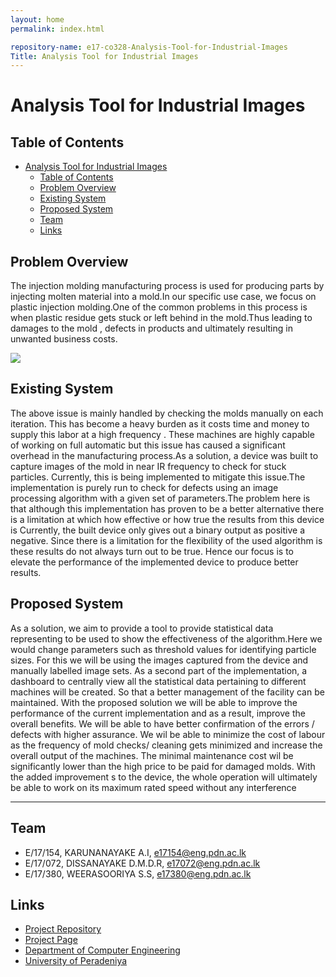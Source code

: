 ```yaml
---
layout: home
permalink: index.html

repository-name: e17-co328-Analysis-Tool-for-Industrial-Images
Title: Analysis Tool for Industrial Images
---
```


[comment]: # "This is the standard layout for the project, but you can clean this and use your own template"

#  Analysis Tool for Industrial Images

## Table of Contents
- [Analysis Tool for Industrial Images](#analysis-tool-for-industrial-images)
  - [Table of Contents](#table-of-contents)
  - [Problem Overview](#problem-overview)
  - [Existing System](#existing-system)
  - [Proposed System](#proposed-system)
  - [Team](#team)
  - [Links](#links)

## Problem Overview

The injection molding manufacturing process is used for producing parts by injecting molten material into a mold.In our specific use case, we focus on plastic injection molding.One of the common problems in this process is when plastic residue gets stuck or left behind in the mold.Thus leading to damages to the mold , defects in products and ultimately resulting in unwanted business costs.

<img src = "docs/images/injection_moulding_process.gif">

## Existing System

The above issue is mainly handled by checking the molds manually on each iteration. This has become a heavy burden as it costs time and money to supply this labor at a high frequency . These machines are highly capable of working on full automatic but this issue has caused a significant overhead in the manufacturing process.As a solution, a device was built to capture images of the mold in near IR frequency to check for stuck particles. Currently, this is being implemented to mitigate this issue.The implementation is purely run to check for defects using an image processing algorithm with a given set of parameters.The problem here is that although this implementation has proven to be a better alternative there is a limitation at which how effective or how true the results from this device is Currently, the built device only gives out a binary output as positive a negative. Since there is a limitation for the flexibility of the used algorithm is these results do not always turn out to be true. Hence our focus is to elevate the performance of the implemented device to produce better results.

## Proposed System

As a solution, we aim to provide a tool to provide statistical data representing to be used to show the effectiveness of the algorithm.Here we would change parameters such as threshold values for identifying particle sizes. For this we will be using the images captured from the device and manually labelled image sets. As a second part of the implementation, a dashboard to centrally view all the statistical data pertaining to different machines will be created. So that a better management of the facility can be maintained. With the proposed solution we will be able to improve the performance of the current implementation and as a result, improve the overall benefits. We will be able to have better confirmation of the errors / defects with higher assurance. We wil be able to minimize the cost of labour as the frequency of mold checks/ cleaning gets minimized and increase the overall output of the machines. The minimal maintenance cost wil be significantly lower than the high price to be paid for damaged molds. With the added improvement s to the device, the whole operation will ultimately be able to work on its maximum rated speed without any interference

---

## Team
-  E/17/154, KARUNANAYAKE A.I, [e17154@eng.pdn.ac.lk](mailto:name@email.com)
-  E/17/072, DISSANAYAKE D.M.D.R, [e17072@eng.pdn.ac.lk](mailto:name@email.com)
-  E/17/380, WEERASOORIYA S.S, [e17380@eng.pdn.ac.lk](mailto:name@email.com)



## Links
<!-- - [Project Page](https://cepdnaclk.github.io/e17-3yp) -->
- [Project Repository](https://github.com/cepdnaclk/e17-co328-Analysis-Tool-for-Industrial-Images)
- [Project Page](https://cepdnaclk.github.io/e17-Analysis-Tool-for-Industrial-Images)
- [Department of Computer Engineering](http://www.ce.pdn.ac.lk/)
- [University of Peradeniya](https://eng.pdn.ac.lk/)


[//]: # (Please refer this to learn more about Markdown syntax)
[//]: # (https://github.com/adam-p/markdown-here/wiki/Markdown-Cheatsheet)
